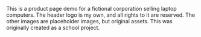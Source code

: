 This is a product page demo for a fictional corporation selling laptop computers. The header logo is my own, and all rights to it are reserved.
The other images are placeholder images, but original assets. This was originally created as a school project.
